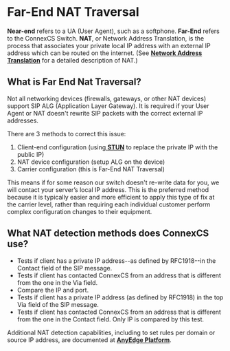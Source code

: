 # Far-End NAT Traversal
**Near-end** refers to a UA (User Agent), such as a softphone. **Far-End** refers to the ConnexCS Switch. **NAT**, or Network Address Translation, is the process that associates your private local IP address with an external IP address which can be routed on the internet. (See [**Network Address Translation**](https://en.wikipedia.org/wiki/Network_address_translation) for a detailed description of NAT.)

## What is Far End Nat Traversal?
Not all networking devices (firewalls, gateways, or other NAT devices) support SIP ALG (Application Layer Gateway). It is required if your User Agent or NAT doesn't rewrite SIP packets with the correct external IP addresses. 

There are 3 methods to correct this issue:

1. Client-end configuration (using[ **STUN**](https://en.wikipedia.org/wiki/STUN) to replace the private IP with the public IP)
2. NAT device configuration (setup ALG on the device)
3. Carrier configuration (this is Far-End NAT Traversal)

This means if for some reason our switch doesn't re-write data for you, we will contact your server’s local IP address. This is the preferred method because it is typically easier and more efficient to apply this type of fix at the carrier level, rather than requiring each individual customer perform complex configuration changes to their equipment. 

## What NAT detection methods does ConnexCS use?

* Tests if client has a private IP address--as defined by RFC1918--in the Contact field of the SIP message.
* Tests if client has contacted ConnexCS from an address that is different from the one in the Via field.
* Compare the IP and port.
* Tests if client has a private IP address (as defined by RFC1918) in the top Via field of the SIP message.
* Tests if client has contacted ConnexCS from an address that is different from the one in the Contact field. Only IP is compared by this test.

Additional NAT detection capabilities, including to set rules per domain or source IP address, are documented at [**AnyEdge Platform**](/anyedge/anyedge/).
